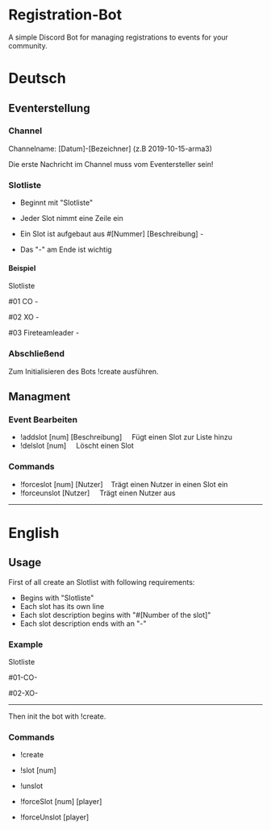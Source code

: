 # Registration-Bot
A simple Discord Bot for managing registrations to events for your community.

# Deutsch



## Eventerstellung
### Channel

Channelname: [Datum]-[Bezeichner] (z.B 2019-10-15-arma3)

Die erste Nachricht im Channel muss vom Eventersteller sein!

### Slotliste
- Beginnt mit "Slotliste"
- Jeder Slot nimmt eine Zeile ein

- Ein Slot ist aufgebaut aus #[Nummer] [Beschreibung] -
- Das "-" am Ende ist wichtig

#### Beispiel
Slotliste

#01 CO -

#02 XO -


#03 Fireteamleader -

### Abschließend

Zum Initialisieren des Bots !create ausführen.

## Managment

### Event Bearbeiten

- !addslot [num] [Beschreibung]  &nbsp;&nbsp;&nbsp; Fügt einen Slot zur Liste hinzu
- !delslot [num]                &nbsp;&nbsp;&nbsp; Löscht einen Slot

### Commands

- !forceslot [num] [Nutzer]     &nbsp;&nbsp;&nbsp;Trägt einen Nutzer in einen Slot ein
- !forceunslot [Nutzer]         &nbsp;&nbsp;&nbsp;&nbsp;Trägt einen Nutzer aus


---


# English

## Usage
First of all create an Slotlist with following requirements:
- Begins with "Slotliste"
- Each slot has its own line
- Each slot description begins with "#[Number of the slot]"
- Each slot description ends with an "-"

### Example
Slotliste

#01-CO-

#02-XO-

---

Then init the bot with !create.

### Commands
- !create

- !slot [num]

- !unslot

- !forceSlot [num] [player]

- !forceUnslot [player]
